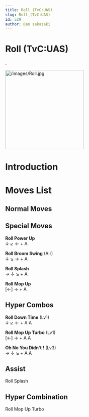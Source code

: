 ```yaml
---
title: Roll (TvC:UAS)
slug: Roll_(TvC:UAS)
id: 529
author: Dan sakazaki
---
```


# Roll (TvC:UAS)

.

<img src="/images/Roll.jpg" title="/images/Roll.jpg" width="250"
alt="/images/Roll.jpg" />  

# Introduction

# Moves List

## Normal Moves

## Special Moves

**Roll Power Up**  
↓ ↙ ← + A

**Roll Broom Swing** (Air)  
↓ ↘ → + A

**Roll Splash**  
→ ↓ ↘ + A

**Roll Mop Up**  
\[←\] → + A

## Hyper Combos

**Roll Down Time** (Lv1)  
↓ ↙ ← + A A

**Roll Mop Up Turbo** (Lv1)  
\[←\] → + A A

**Oh No You Didn't !** (Lv3)  
→ ↓ ↘ + A A

## Assist

Roll Splash

## Hyper Combination

Roll Mop Up Turbo
